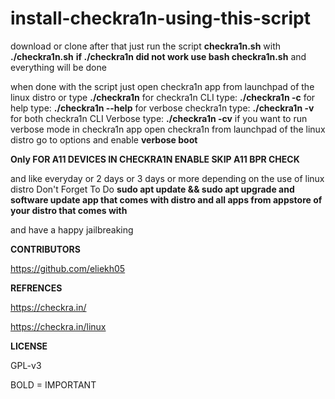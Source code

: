 # install-checkra1n-using-this-script
download or clone after that just run the script **checkra1n.sh** with **./checkra1n.sh** **if ./checkra1n did not work use bash checkra1n.sh** and everything will be done 

when done with the script just open checkra1n app from launchpad of the linux distro or type **./checkra1n** for checkra1n CLI type: **./checkra1n -c** for help type: **./checkra1n --help** for verbose checkra1n type: **./checkra1n -v** for both checkra1n CLI Verbose type: **./checkra1n -cv** if you want to run verbose mode in checkra1n app open checkra1n from launchpad of the linux distro go to options and enable **verbose boot**

**Only FOR A11 DEVICES IN CHECKRA1N ENABLE SKIP A11 BPR CHECK**


and like everyday or 2 days or 3 days or more depending on the use of linux distro Don't Forget To Do **sudo apt update && sudo apt upgrade and software update app that comes with distro and all apps from appstore of your distro that comes with**

and have a happy jailbreaking

**CONTRIBUTORS**

https://github.com/eliekh05

**REFRENCES**

https://checkra.in/

https://checkra.in/linux

**LICENSE**

GPL-v3

BOLD = IMPORTANT
